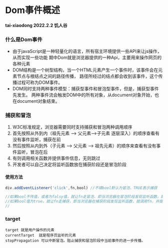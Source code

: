 # Dom事件概述
#### tai-xiaodong 2022.2.2 饥人谷


### 什么是Dom事件
* 由于javaScript是一种轻量化的语言，所有宿主环境提供一些API来让js操作，从而实现一些功能
  期中Dom就是浏览器提供的一种Api，主要用来操作网页的各种元素
* DOM结构是一个树型结构，当一个HTML元素产生一个事件时，该事件会在元素节点与根结点之间的路径传播，
  路径所经过的结点都会收到该事件，这个传播过程可称为DOM事件。
* DOM同时支持两种事件模型：捕获型事件和冒泡型事件，但是，捕获型事件先发生。
  两种事件流会触发DOM中的所有对象，从document对象开始，也在document对象结束。

### 捕获和冒泡
1. W3C标准规定，浏览器需要同时支持捕获和冒泡两种调用顺序
2. 首先按照从外到内（祖先元素 --> 父元素-->子元素 逐层深入）的顺序查看有没有事件监听，捕获在前
3. 然后按照从内到外（子元素 --> 父元素 --> 祖先元素）的顺序来查看有没有事件监听，冒泡在后
4. 有则调用相关函数并提供事件信息，无则跳过
5. 开发者可以自己决定将监听函数放在捕获阶段还是冒泡阶段

#### 使用方法
~~~js
div.addEventListener('click',fn,bool) //不填bool默认为冒泡，TRUE表示捕获

//如果bool不传值，或者为falsy值，就让fn走冒泡，即当浏览器在冒泡阶段发现监听函数，就调用fn，并提供事件信息
//如果bool值为true，就让fn走捕获，即当浏览器在捕获阶段发现监听函数，就调用fn，并提供事件信息
//
~~~

### target
~~~
target 就是用户操作的元素
currentTarget  就是程序员监听的元素
stopPropagation 可以中断冒泡。阻止捕获和冒泡阶段中当前事件的进一步传播。
~~~
